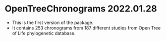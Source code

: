 
# OpenTreeChronograms 2022.01.28

 - This is the first version of the package.
 - It contains 253 chronograms from 187 different studies from Open Tree of Life phylogenetic database.
